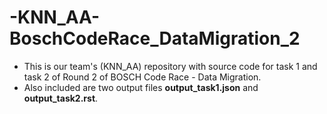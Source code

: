 # -KNN_AA-BoschCodeRace_DataMigration_2
- This is our team's (KNN_AA) repository with source code for task 1 and task 2 of Round 2 of BOSCH Code Race - Data Migration.
- Also included are two output files **output_task1.json** and **output_task2.rst**.
